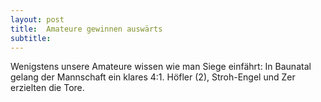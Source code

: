 ```yaml
---
layout: post
title:  Amateure gewinnen auswärts
subtitle:  
---
```


Wenigstens unsere Amateure wissen wie man Siege einfährt: In Baunatal gelang der Mannschaft ein klares 4:1. Höfler (2), Stroh-Engel und Zer erzielten die Tore.


